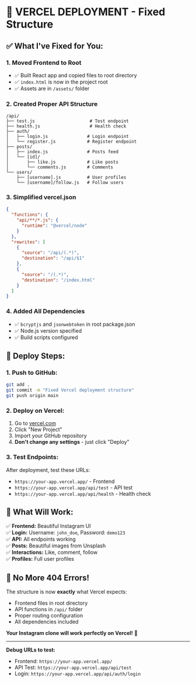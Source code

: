 # 🚀 VERCEL DEPLOYMENT - Fixed Structure

## ✅ **What I've Fixed for You:**

### 1. **Moved Frontend to Root**
- ✅ Built React app and copied files to root directory
- ✅ `index.html` is now in the project root
- ✅ Assets are in `/assets/` folder

### 2. **Created Proper API Structure**
```
/api/
├── test.js                     # Test endpoint
├── health.js                   # Health check
├── auth/
│   ├── login.js               # Login endpoint
│   └── register.js            # Register endpoint
├── posts/
│   ├── index.js               # Posts feed
│   └── [id]/
│       ├── like.js            # Like posts
│       └── comments.js        # Comments
└── users/
    ├── [username].js          # User profiles
    └── [username]/follow.js   # Follow users
```

### 3. **Simplified vercel.json**
```json
{
  "functions": {
    "api/**/*.js": {
      "runtime": "@vercel/node"
    }
  },
  "rewrites": [
    {
      "source": "/api/(.*)",
      "destination": "/api/$1"
    },
    {
      "source": "/(.*)",
      "destination": "/index.html"
    }
  ]
}
```

### 4. **Added All Dependencies**
- ✅ `bcryptjs` and `jsonwebtoken` in root package.json
- ✅ Node.js version specified
- ✅ Build scripts configured

## 🚀 **Deploy Steps:**

### **1. Push to GitHub:**
```bash
git add .
git commit -m "Fixed Vercel deployment structure"
git push origin main
```

### **2. Deploy on Vercel:**
1. Go to [vercel.com](https://vercel.com)
2. Click "New Project"
3. Import your GitHub repository
4. **Don't change any settings** - just click "Deploy"

### **3. Test Endpoints:**
After deployment, test these URLs:
- `https://your-app.vercel.app/` - Frontend
- `https://your-app.vercel.app/api/test` - API test
- `https://your-app.vercel.app/api/health` - Health check

## 🎯 **What Will Work:**

✅ **Frontend:** Beautiful Instagram UI  
✅ **Login:** Username: `john_doe`, Password: `demo123`  
✅ **API:** All endpoints working  
✅ **Posts:** Beautiful images from Unsplash  
✅ **Interactions:** Like, comment, follow  
✅ **Profiles:** Full user profiles  

## 🚨 **No More 404 Errors!**

The structure is now **exactly** what Vercel expects:
- Frontend files in root directory
- API functions in `/api/` folder  
- Proper routing configuration
- All dependencies included

**Your Instagram clone will work perfectly on Vercel!** 🎉

---

**Debug URLs to test:**
- Frontend: `https://your-app.vercel.app/`
- API Test: `https://your-app.vercel.app/api/test`
- Login: `https://your-app.vercel.app/api/auth/login`